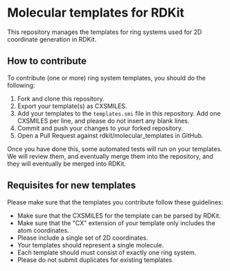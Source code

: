 # Molecular templates for RDKit

This repository manages the templates for ring systems used for 2D coordinate generation in RDKit.

## How to contribute

To contribute (one or more) ring system templates, you should do the following:

1. Fork and clone this repository.
2. Export your template(s) as CXSMILES.
3. Add your templates to the `templates.smi` file in this repository. Add one CXSMILES per line, and please do not insert any blank lines.
4. Commit and push your changes to your forked repository.
5. Open a Pull Request against rdkit/molecular_templates in GitHub.

Once you have done this, some automated tests will run on your templates. We will review them, and eventually merge them into the repository, and they will eventually be merged into RDKit.

## Requisites for new templates

Please make sure that the templates you contribute follow these guidelines:

- Make sure that the CXSMILES for the template can be parsed by RDKit.
- Make sure that the "CX" extension of your template only includes the atom coordinates.
- Please include a single set of 2D coordinates.
- Your templates should represent a single molecule.
- Each template should must consist of exactly one ring system.
- Please do not submit duplicates for existing templates.
